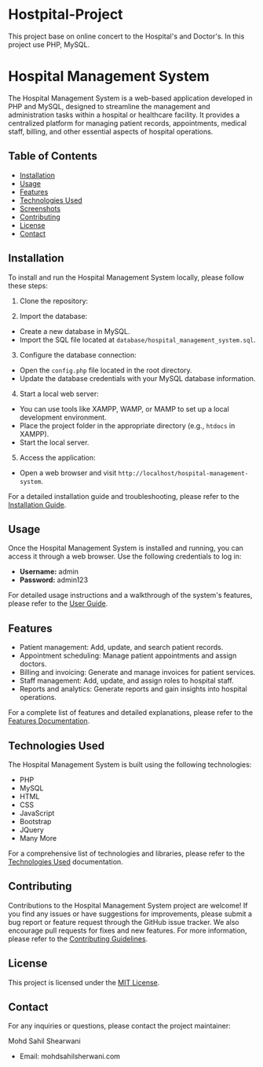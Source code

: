 # Hostpital-Project
This project base on online concert to the Hospital's and Doctor's. In this project use PHP, MySQL. 
# Hospital Management System

The Hospital Management System is a web-based application developed in PHP and MySQL, designed to streamline the management and administration tasks within a hospital or healthcare facility. It provides a centralized platform for managing patient records, appointments, medical staff, billing, and other essential aspects of hospital operations.

## Table of Contents
- [Installation](#installation)
- [Usage](#usage)
- [Features](#features)
- [Technologies Used](#technologies-used)
- [Screenshots](#screenshots)
- [Contributing](#contributing)
- [License](#license)
- [Contact](#contact)

## Installation

To install and run the Hospital Management System locally, please follow these steps:

1. Clone the repository:


2. Import the database:

- Create a new database in MySQL.
- Import the SQL file located at `database/hospital_management_system.sql`.

3. Configure the database connection:

- Open the `config.php` file located in the root directory.
- Update the database credentials with your MySQL database information.

4. Start a local web server:

- You can use tools like XAMPP, WAMP, or MAMP to set up a local development environment.
- Place the project folder in the appropriate directory (e.g., `htdocs` in XAMPP).
- Start the local server.

5. Access the application:

- Open a web browser and visit `http://localhost/hospital-management-system`.

For a detailed installation guide and troubleshooting, please refer to the [Installation Guide](docs/INSTALLATION.md).

## Usage

Once the Hospital Management System is installed and running, you can access it through a web browser. Use the following credentials to log in:

- **Username:** admin
- **Password:** admin123

For detailed usage instructions and a walkthrough of the system's features, please refer to the [User Guide](docs/USER_GUIDE.md).

## Features

- Patient management: Add, update, and search patient records.
- Appointment scheduling: Manage patient appointments and assign doctors.
- Billing and invoicing: Generate and manage invoices for patient services.
- Staff management: Add, update, and assign roles to hospital staff.
- Reports and analytics: Generate reports and gain insights into hospital operations.

For a complete list of features and detailed explanations, please refer to the [Features Documentation](docs/FEATURES.md).

## Technologies Used

The Hospital Management System is built using the following technologies:

- PHP
- MySQL
- HTML
- CSS
- JavaScript
- Bootstrap 
- JQuery 
- Many More 

For a comprehensive list of technologies and libraries, please refer to the [Technologies Used](docs/TECHNOLOGIES.md) documentation.


## Contributing

Contributions to the Hospital Management System project are welcome! If you find any issues or have suggestions for improvements, please submit a bug report or feature request through the GitHub issue tracker. We also encourage pull requests for fixes and new features. For more information, please refer to the [Contributing Guidelines](CONTRIBUTING.md).

## License

This project is licensed under the [MIT License](LICENSE).

## Contact

For any inquiries or questions, please contact the project maintainer:

Mohd Sahil Shearwani
- Email: mohdsahilsherwani.com
